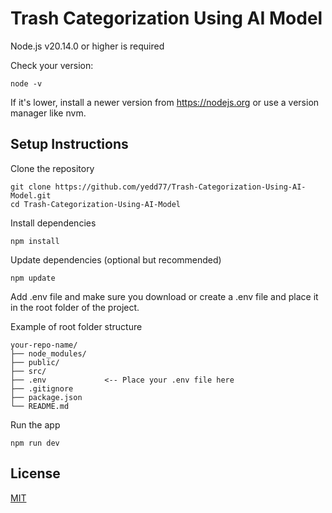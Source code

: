 
# Trash Categorization Using AI Model



Node.js v20.14.0 or higher is required  


  Check your version:

  ```
  node -v
  ``` 

  If it's lower, install a newer version from https://nodejs.org or use a version manager like nvm.


## Setup Instructions

Clone the repository


```
git clone https://github.com/yedd77/Trash-Categorization-Using-AI-Model.git
cd Trash-Categorization-Using-AI-Model
```

Install dependencies
```
npm install
```

Update dependencies (optional but recommended)
```
npm update
```

Add .env file and make sure you download or create a .env file and place it in the root folder of the project.

Example of root folder structure
```
your-repo-name/
├── node_modules/
├── public/
├── src/
├── .env             <-- Place your .env file here
├── .gitignore
├── package.json
└── README.md

```

Run the app
```
npm run dev
```


## License

[MIT](https://choosealicense.com/licenses/mit/)


